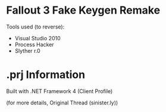 # Fallout 3 Fake Keygen Remake
Tools used (to reverse):

- Visual Studio 2010
- Process Hacker
- Slyther r.0

# .prj Information
Built with .NET Framework 4 (Client Profile)

(for more details, Original Thread (sinister.ly))
